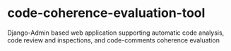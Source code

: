 # code-coherence-evaluation-tool
Django-Admin based web application supporting automatic code analysis, code review and inspections, and code-comments coherence evaluation
